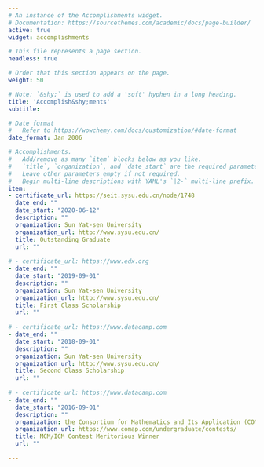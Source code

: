```yaml
---
# An instance of the Accomplishments widget.
# Documentation: https://sourcethemes.com/academic/docs/page-builder/
active: true
widget: accomplishments

# This file represents a page section.
headless: true

# Order that this section appears on the page.
weight: 50

# Note: `&shy;` is used to add a 'soft' hyphen in a long heading.
title: 'Accomplish&shy;ments'
subtitle:

# Date format
#   Refer to https://wowchemy.com/docs/customization/#date-format
date_format: Jan 2006

# Accomplishments.
#   Add/remove as many `item` blocks below as you like.
#   `title`, `organization`, and `date_start` are the required parameters.
#   Leave other parameters empty if not required.
#   Begin multi-line descriptions with YAML's `|2-` multi-line prefix.
item:
- certificate_url: https://seit.sysu.edu.cn/node/1748
  date_end: ""
  date_start: "2020-06-12"
  description: ""
  organization: Sun Yat-sen University
  organization_url: http://www.sysu.edu.cn/
  title: Outstanding Graduate
  url: ""
  
# - certificate_url: https://www.edx.org
- date_end: ""
  date_start: "2019-09-01"
  description: ""
  organization: Sun Yat-sen University
  organization_url: http://www.sysu.edu.cn/
  title: First Class Scholarship
  url: ""
  
# - certificate_url: https://www.datacamp.com
- date_end: ""
  date_start: "2018-09-01"
  description: ""
  organization: Sun Yat-sen University
  organization_url: http://www.sysu.edu.cn/
  title: Second Class Scholarship
  url: ""
  
# - certificate_url: https://www.datacamp.com
- date_end: ""
  date_start: "2016-09-01"
  description: ""
  organization: the Consortium for Mathematics and Its Application (COMAP)
  organization_url: https://www.comap.com/undergraduate/contests/
  title: MCM/ICM Contest Meritorious Winner
  url: ""
  
---
```

